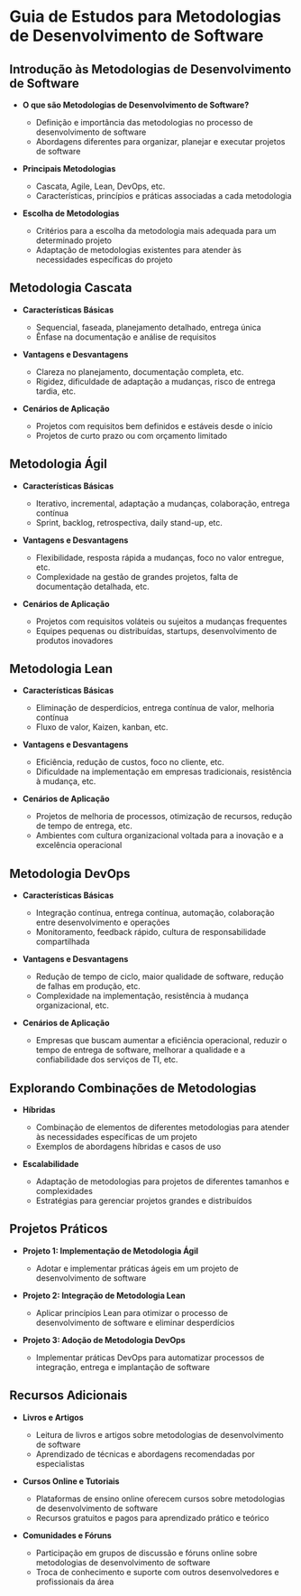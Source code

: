 # Guia de Estudos para Metodologias de Desenvolvimento de Software

## Introdução às Metodologias de Desenvolvimento de Software

- **O que são Metodologias de Desenvolvimento de Software?**
  - Definição e importância das metodologias no processo de desenvolvimento de software
  - Abordagens diferentes para organizar, planejar e executar projetos de software

- **Principais Metodologias**
  - Cascata, Agile, Lean, DevOps, etc.
  - Características, princípios e práticas associadas a cada metodologia

- **Escolha de Metodologias**
  - Critérios para a escolha da metodologia mais adequada para um determinado projeto
  - Adaptação de metodologias existentes para atender às necessidades específicas do projeto

## Metodologia Cascata

- **Características Básicas**
  - Sequencial, faseada, planejamento detalhado, entrega única
  - Ênfase na documentação e análise de requisitos

- **Vantagens e Desvantagens**
  - Clareza no planejamento, documentação completa, etc.
  - Rigidez, dificuldade de adaptação a mudanças, risco de entrega tardia, etc.

- **Cenários de Aplicação**
  - Projetos com requisitos bem definidos e estáveis desde o início
  - Projetos de curto prazo ou com orçamento limitado

## Metodologia Ágil

- **Características Básicas**
  - Iterativo, incremental, adaptação a mudanças, colaboração, entrega contínua
  - Sprint, backlog, retrospectiva, daily stand-up, etc.

- **Vantagens e Desvantagens**
  - Flexibilidade, resposta rápida a mudanças, foco no valor entregue, etc.
  - Complexidade na gestão de grandes projetos, falta de documentação detalhada, etc.

- **Cenários de Aplicação**
  - Projetos com requisitos voláteis ou sujeitos a mudanças frequentes
  - Equipes pequenas ou distribuídas, startups, desenvolvimento de produtos inovadores

## Metodologia Lean

- **Características Básicas**
  - Eliminação de desperdícios, entrega contínua de valor, melhoria contínua
  - Fluxo de valor, Kaizen, kanban, etc.

- **Vantagens e Desvantagens**
  - Eficiência, redução de custos, foco no cliente, etc.
  - Dificuldade na implementação em empresas tradicionais, resistência à mudança, etc.

- **Cenários de Aplicação**
  - Projetos de melhoria de processos, otimização de recursos, redução de tempo de entrega, etc.
  - Ambientes com cultura organizacional voltada para a inovação e a excelência operacional

## Metodologia DevOps

- **Características Básicas**
  - Integração contínua, entrega contínua, automação, colaboração entre desenvolvimento e operações
  - Monitoramento, feedback rápido, cultura de responsabilidade compartilhada

- **Vantagens e Desvantagens**
  - Redução de tempo de ciclo, maior qualidade de software, redução de falhas em produção, etc.
  - Complexidade na implementação, resistência à mudança organizacional, etc.

- **Cenários de Aplicação**
  - Empresas que buscam aumentar a eficiência operacional, reduzir o tempo de entrega de software, melhorar a qualidade e a confiabilidade dos serviços de TI, etc.

## Explorando Combinações de Metodologias

- **Híbridas**
  - Combinação de elementos de diferentes metodologias para atender às necessidades específicas de um projeto
  - Exemplos de abordagens híbridas e casos de uso

- **Escalabilidade**
  - Adaptação de metodologias para projetos de diferentes tamanhos e complexidades
  - Estratégias para gerenciar projetos grandes e distribuídos

## Projetos Práticos

- **Projeto 1: Implementação de Metodologia Ágil**
  - Adotar e implementar práticas ágeis em um projeto de desenvolvimento de software

- **Projeto 2: Integração de Metodologia Lean**
  - Aplicar princípios Lean para otimizar o processo de desenvolvimento de software e eliminar desperdícios

- **Projeto 3: Adoção de Metodologia DevOps**
  - Implementar práticas DevOps para automatizar processos de integração, entrega e implantação de software

## Recursos Adicionais

- **Livros e Artigos**
  - Leitura de livros e artigos sobre metodologias de desenvolvimento de software
  - Aprendizado de técnicas e abordagens recomendadas por especialistas

- **Cursos Online e Tutoriais**
  - Plataformas de ensino online oferecem cursos sobre metodologias de desenvolvimento de software
  - Recursos gratuitos e pagos para aprendizado prático e teórico

- **Comunidades e Fóruns**
  - Participação em grupos de discussão e fóruns online sobre metodologias de desenvolvimento de software
  - Troca de conhecimento e suporte com outros desenvolvedores e profissionais da área
